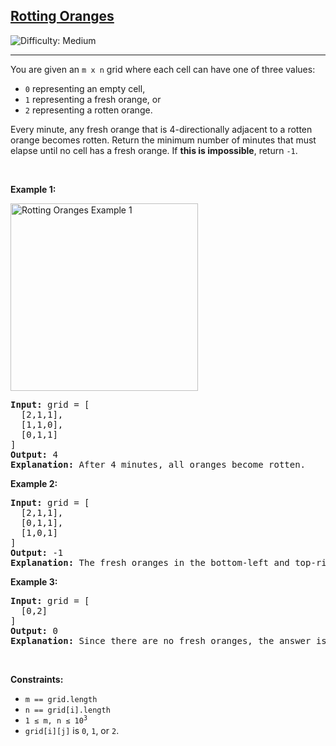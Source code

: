 <h2><a href="https://leetcode.com/problems/rotting-oranges/">Rotting Oranges</a></h2>
<img src="https://img.shields.io/badge/Difficulty-Medium-orange" alt="Difficulty: Medium" />
<hr>

<p>You are given an <code>m x n</code> grid where each cell can have one of three values:
<ul>
  <li><code>0</code> representing an empty cell,</li>
  <li><code>1</code> representing a fresh orange, or</li>
  <li><code>2</code> representing a rotten orange.</li>
</ul>
</p>

<p>Every minute, any fresh orange that is 4-directionally adjacent to a rotten orange becomes rotten. Return the minimum number of minutes that must elapse until no cell has a fresh orange. If <strong>this is impossible</strong>, return <code>-1</code>.</p>

<p>&nbsp;</p>

<p><strong class="example">Example 1:</strong></p>
<img alt="Rotting Oranges Example 1" src="https://assets.leetcode.com/uploads/2019/02/16/oranges.png" style="width:300px; height:auto;" />
<pre>
<strong>Input:</strong> grid = [
  [2,1,1],
  [1,1,0],
  [0,1,1]
]
<strong>Output:</strong> 4
<strong>Explanation:</strong> After 4 minutes, all oranges become rotten.
</pre>

<p><strong class="example">Example 2:</strong></p>
<pre>
<strong>Input:</strong> grid = [
  [2,1,1],
  [0,1,1],
  [1,0,1]
]
<strong>Output:</strong> -1
<strong>Explanation:</strong> The fresh oranges in the bottom-left and top-right corners cannot rot because they are isolated by empty cells.
</pre>

<p><strong class="example">Example 3:</strong></p>
<pre>
<strong>Input:</strong> grid = [
  [0,2]
]
<strong>Output:</strong> 0
<strong>Explanation:</strong> Since there are no fresh oranges, the answer is 0.
</pre>

<p>&nbsp;</p>

<p><strong>Constraints:</strong></p>
<ul>
  <li><code>m == grid.length</code></li>
  <li><code>n == grid[i].length</code></li>
  <li><code>1 ≤ m, n ≤ 10<sup>3</sup></code></li>
  <li><code>grid[i][j]</code> is <code>0</code>, <code>1</code>, or <code>2</code>.</li>
</ul>
